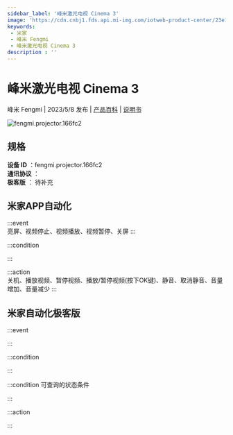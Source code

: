 ```yaml
---
sidebar_label: '峰米激光电视 Cinema 3'
image: 'https://cdn.cnbj1.fds.api.mi-img.com/iotweb-product-center/23e1c7d6e6d3dd9bb80b168251d0688e_1675673723437.png?GalaxyAccessKeyId=AKVGLQWBOVIRQ3XLEW&Expires=9223372036854775807&Signature=n1Dc6N5K1TKt5W/3V9fk/plYVCs='
keywords: 
 - 米家
 - 峰米 Fengmi
 - 峰米激光电视 Cinema 3
description : ''
---
```

# 峰米激光电视 Cinema 3

峰米 Fengmi | 2023/5/8 发布 | [产品百科](https://home.mi.com/webapp/content/baike/product/index.html?model=fengmi.projector.166fc2/) | [说明书](https://home.mi.com/views/introduction.html?model=fengmi.projector.166fc2&region=cn)

![fengmi.projector.166fc2](https://cdn.cnbj1.fds.api.mi-img.com/iotweb-product-center/23e1c7d6e6d3dd9bb80b168251d0688e_1675673723437.png?GalaxyAccessKeyId=AKVGLQWBOVIRQ3XLEW&Expires=9223372036854775807&Signature=n1Dc6N5K1TKt5W/3V9fk/plYVCs=)

## 规格  
> 
**设备 ID** ：fengmi.projector.166fc2  
**通讯协议** ：  
**极客版**  ： 待补充 


## 米家APP自动化  

:::event  
亮屏、视频停止、视频播放、视频暂停、关屏
:::

:::condition  

:::

:::action   
关机、播放视频、暂停视频、播放/暂停视频(按下OK键)、静音、取消静音、音量增加、音量减少
:::

## 米家自动化极客版  

:::event  

:::

:::condition  

:::

:::condition 可查询的状态条件  

:::

:::action  

:::

        

